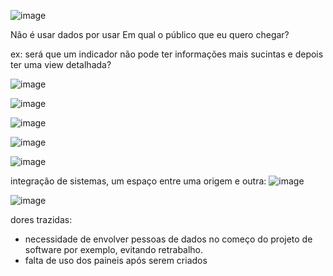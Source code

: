 

![image](https://github.com/gvms23/pos-graduacao-bi-analytics/assets/24459642/df7e6535-324f-451f-9a8a-f4a041afc8d2)


Não é usar dados por usar
Em qual o público que eu quero chegar?

ex: será que um indicador não pode ter informações mais sucintas e depois ter uma view detalhada?

![image](https://github.com/gvms23/pos-graduacao-bi-analytics/assets/24459642/b4db5055-4092-4ac2-b2e4-a790ceda1bd0)

![image](https://github.com/gvms23/pos-graduacao-bi-analytics/assets/24459642/10298c74-e890-414d-8e6e-2b11de19b9f1)

![image](https://github.com/gvms23/pos-graduacao-bi-analytics/assets/24459642/8c36d215-210a-4102-9940-b94773492987)

![image](https://github.com/gvms23/pos-graduacao-bi-analytics/assets/24459642/ebe7688f-d29c-4848-90e7-f1184aa68535)

![image](https://github.com/gvms23/pos-graduacao-bi-analytics/assets/24459642/fa784c0b-93ea-42e0-ad49-79b9b9413a7a)

integração de sistemas, um espaço entre uma origem e outra:
![image](https://github.com/gvms23/pos-graduacao-bi-analytics/assets/24459642/db2180b7-bb45-4aa0-8e5e-7f58ee6563b0)

![image](https://github.com/gvms23/pos-graduacao-bi-analytics/assets/24459642/93b03ef9-f62c-4854-9358-2972cc5c56e9)


dores trazidas:
- necessidade de envolver pessoas de dados no começo do projeto de software por exemplo, evitando retrabalho.
- falta de uso dos paineis após serem criados


